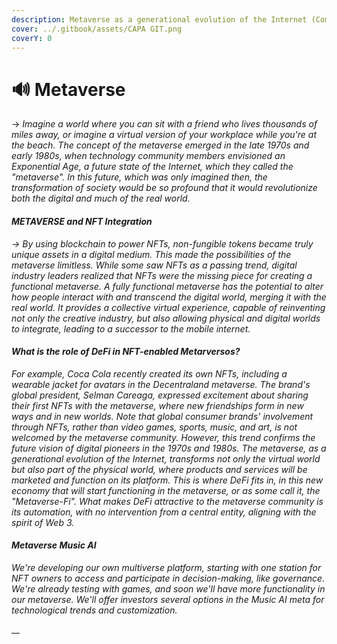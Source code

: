 ```yaml
---
description: Metaverse as a generational evolution of the Internet (Coming soon...)
cover: ../.gitbook/assets/CAPA GIT.png
coverY: 0
---
```


# 🔊 Metaverse

\-> _Imagine a world where you can sit with a friend who lives thousands of miles away, or imagine a virtual version of your workplace while you're at the beach. The concept of the metaverse emerged in the late 1970s and early 1980s, when technology community members envisioned an Exponential Age, a future state of the Internet, which they called the "metaverse". In this future, which was only imagined then, the transformation of society would be so profound that it would revolutionize both the digital and much of the real world._

#### _METAVERSE and NFT Integration_

_-> By using blockchain to power NFTs, non-fungible tokens became truly unique assets in a digital medium. This made the possibilities of the metaverse limitless. While some saw NFTs as a passing trend, digital industry leaders realized that NFTs were the missing piece for creating a functional metaverse. A fully functional metaverse has the potential to alter how people interact with and transcend the digital world, merging it with the real world. It provides a collective virtual experience, capable of reinventing not only the creative industry, but also allowing physical and digital worlds to integrate, leading to a successor to the mobile internet._

#### _What is the role of DeFi in NFT-enabled Metarversos?_

_For example, Coca Cola recently created its own NFTs, including a wearable jacket for avatars in the Decentraland metaverse. The brand's global president, Selman Careaga, expressed excitement about sharing their first NFTs with the metaverse, where new friendships form in new ways and in new worlds. Note that global consumer brands' involvement through NFTs, rather than video games, sports, music, and art, is not welcomed by the metaverse community. However, this trend confirms the future vision of digital pioneers in the 1970s and 1980s. The metaverse, as a generational evolution of the Internet, transforms not only the virtual world but also part of the physical world, where products and services will be marketed and function on its platform. This is where DeFi fits in, in this new economy that will start functioning in the metaverse, or as some call it, the "Metaverse-Fi". What makes DeFi attractive to the metaverse community is its automation, with no intervention from a central entity, aligning with the spirit of Web 3._

#### _Metaverse Music AI_

_We're developing our own multiverse platform, starting with one station for NFT owners to access and participate in decision-making, like governance. We're already testing with games, and soon we'll have more functionality in our metaverse. We'll offer investors several options in the Music AI meta for technological trends and customization._

__
